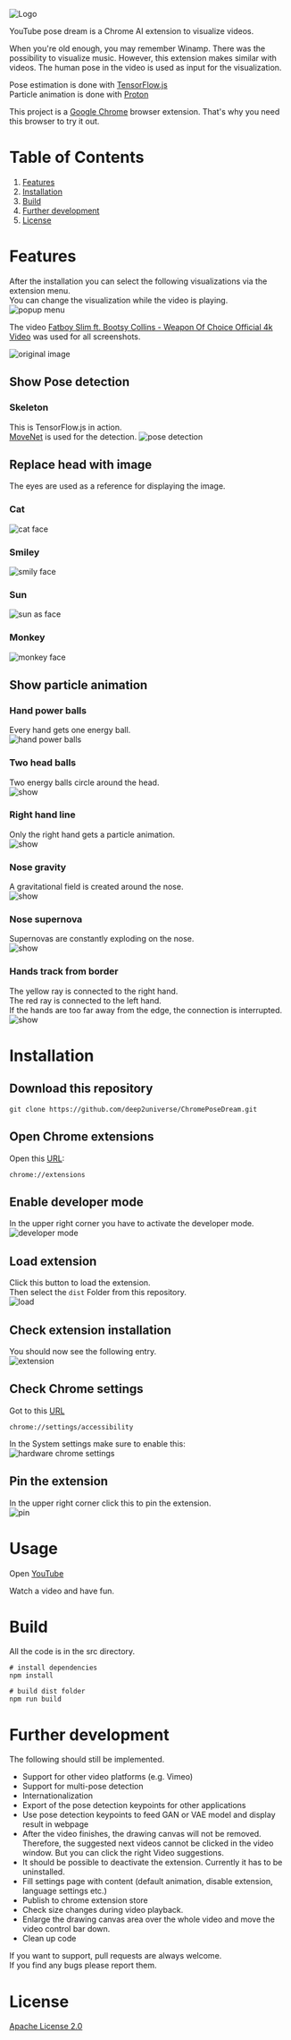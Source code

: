 ![Logo](assets/logo128.png)

YouTube pose dream is a Chrome AI extension to visualize videos.

When you're old enough, you may remember Winamp. There was the possibility to visualize music. However, this extension makes similar with videos. The human pose in the video is used as input for the visualization.

Pose estimation is done with [TensorFlow.js](https://www.tensorflow.org/js)  
Particle animation is done with [Proton](https://github.com/drawcall/Proton)  

This project is a [Google Chrome](https://www.google.com/intl/en/chrome/) browser extension. That's why you need this browser to try it out.

# Table of Contents
1. [Features](#Features)
2. [Installation](#Installation)
3. [Build](#Build)
4. [Further development](#Further-development)
5. [License](#License)

<a name="Features"></a>
# Features 

After the installation you can select the following visualizations via the extension menu.  
You can change the visualization while the video is playing.  
![popup menu](assets/popup.png)


The video [Fatboy Slim ft. Bootsy Collins - Weapon Of Choice Official 4k Video](https://www.youtube.com/watch?v=wCDIYvFmgW8) was used for all screenshots.

![original image](assets/original.png)

## Show Pose detection
### Skeleton
This is TensorFlow.js in action.  
[MoveNet](https://blog.tensorflow.org/2021/05/next-generation-pose-detection-with-movenet-and-tensorflowjs.html) is used for the detection.
![pose detection](assets/skeleton.png)

## Replace head with image
The eyes are used as a reference for displaying the image.  

### Cat
![cat face](assets/cat.png)

### Smiley
![smily face](assets/smiley.png)

### Sun
![sun as face](assets/sun.png)

### Monkey
![monkey face](assets/monkey.png)


## Show particle animation

### Hand power balls
Every hand gets one energy ball.  
![hand power balls](assets/twoHandPowerBall.png)

### Two head balls
Two energy balls circle around the head.  
![show ](assets/twoHeadBalls.png)

### Right hand line
Only the right hand gets a particle animation.  
![show ](assets/rightHandLine.png)

### Nose gravity
A gravitational field is created around the nose.  
![show ](assets/noseGravity.png)

### Nose supernova
Supernovas are constantly exploding on the nose.  
![show ](assets/noseSupernova.png)

### Hands track from border
The yellow ray is connected to the right hand.  
The red ray is connected to the left hand.  
If the hands are too far away from the edge, the connection is interrupted.  
![show ](assets/handTrackFromBorder.png)

<a name="Installation"></a>
# Installation
## Download this repository
```shell
git clone https://github.com/deep2universe/ChromePoseDream.git
```
## Open Chrome extensions
Open this [URL](chrome://extensions):
```
chrome://extensions
```
## Enable developer mode
In the upper right corner you have to activate the developer mode.  
![developer mode](assets/developerMode.png)
## Load extension
Click this button to load the extension.  
Then select the ```dist``` Folder from this repository.  
![load](assets/loadExtension.png)

## Check extension installation
You should now see the following entry.  
![extension](assets/extension.png)

## Check Chrome settings
Got to this [URL](chrome://settings/accessibility)
```
chrome://settings/accessibility
```
In the System settings make sure to enable this:    
![hardware chrome settings](assets/hardware.png)

## Pin the extension
In the upper right corner click this to pin the extension.  
![pin](assets/pin.png)

<a name="Usage"></a>
# Usage
Open [YouTube](https://www.youtube.com/)

Watch a video and have fun.

<a name="Build"></a>
# Build
All the code is in the src directory.  
```shell
# install dependencies
npm install

# build dist folder
npm run build
```


<a name="Further-development"></a>
# Further development

The following should still be implemented.
- Support for other video platforms (e.g. Vimeo)
- Support for multi-pose detection
- Internationalization
- Export of the pose detection keypoints for other applications
- Use pose detection keypoints to feed GAN or VAE model and display result in webpage
- After the video finishes, the drawing canvas will not be removed. Therefore, the suggested next videos cannot be clicked in the video window. But you can click the right Video suggestions.
- It should be possible to deactivate the extension. Currently it has to be uninstalled.
- Fill settings page with content (default animation, disable extension, language settings etc.)
- Publish to chrome extension store
- Check size changes during video playback.
- Enlarge the drawing canvas area over the whole video and move the video control bar down.
- Clean up code


If you want to support, pull requests are always welcome.  
If you find any bugs please report them.

<a name="License"></a>
# License
[Apache License 2.0](https://opensource.org/licenses/Apache-2.0)




